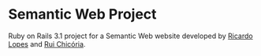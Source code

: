 # Semantic Web Project


Ruby on Rails 3.1 project for a Semantic Web website developed by
[Ricardo Lopes](http://ricardolopes.net)
and
[Rui Chicória](http://about.me/rchicoria).
